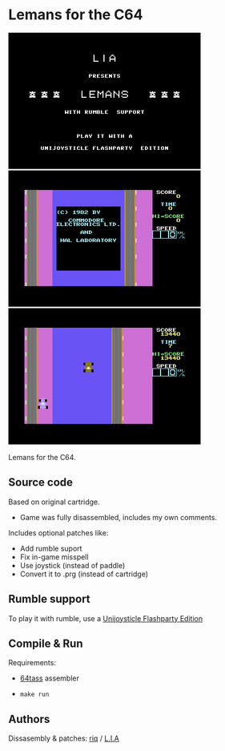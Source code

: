 # Lemans for the C64

![screenshot_intro]
![screenshot_title]
![screenshot_game]

[screenshot_intro]: images/screenshot_intro.png
[screenshot_title]: images/screenshot_title.png
[screenshot_game]: images/screenshot_game.png


Lemans for the C64.

## Source code

Based on original cartridge.

- Game was fully disassembled, includes my own comments.


Includes optional patches like:

- Add rumble suport
- Fix in-game misspell
- Use joystick (instead of paddle)
- Convert it to .prg (instead of cartridge)

## Rumble support

To play it with rumble, use a [Unijoysticle Flashparty Edition][uni2_flashparty]

[uni2_flashparty]: https://gitlab.com/ricardoquesada/unijoysticle2/-/tree/main/board/unijoysticle2_flashparty2022

## Compile & Run

Requirements:
- [64tass] assembler

- `make run`


[64tass]: http://tass64.sourceforge.net/

## Authors

Dissasembly & patches: [riq][retro_moe] / [L.I.A][lia]

[retro_moe]: https://retro.moe
[lia]: https://lia.rebelion.digital
